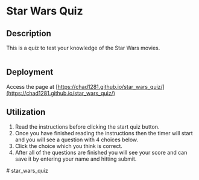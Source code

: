 # Star Wars Quiz

## Description

This is a quiz to test your knowledge of the Star Wars movies.

![]()

## Deployment

Access the page at [https://chad1281.github.io/star_wars_quiz/](https://chad1281.github.io/star_wars_quiz/)

## Utilization

1. Read the instructions before clicking the start quiz button.
2. Once you have finished reading the instructions then the timer will start and you will see a question with 4 choices below.
3. Click the choice which you think is correct.
4. After all of the questions are finished you will see your score and can save it by entering your name and hitting submit.

![]()# star_wars_quiz